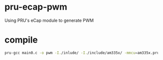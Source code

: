 # pru-ecap-pwm

Using PRU's eCap module to generate PWM

# compile

```bash
pru-gcc main0.c -o pwm -I./inlude/ -I./include/am335x/ -mmcu=am335x.pru0
```
